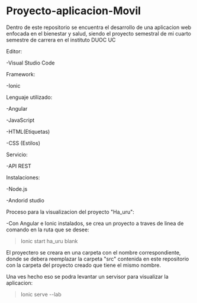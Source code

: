 # Proyecto-aplicacion-Movil

Dentro de este repositorio se encuentra el desarrollo de una aplicacion web enfocada en el bienestar y salud, siendo el proyecto semestral de mi cuarto semestre de carrera en el instituto DUOC UC


Editor:

  -Visual Studio Code
  
 Framework:
 
  -Ionic
  
Lenguaje utilizado:

  -Angular
  
  -JavaScript
  
  -HTML(Etiquetas)
  
  -CSS (Estilos)

Servicio:

-API REST

Instalaciones:

-Node.js

-Andorid studio






Proceso para la visualizacion del proyecto "Ha_uru":

-Con Angular e Ionic instalados, se crea un proyecto a traves de linea de comando en la ruta que se desee:
  
  >Ionic start ha_uru blank
  
El proyectero se creara en una carpeta con el nombre correspondiente, donde se debera reemplazar la carpeta "src" contenida en este repositorio con la carpeta del proyecto creado que tiene el mismo nombre.

Una ves hecho eso se podra levantar un servisor para visualizar la aplicacion:
  >Ionic serve --lab



